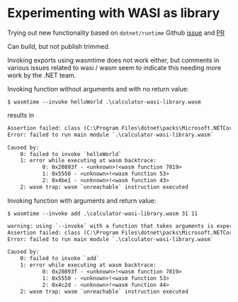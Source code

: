 # Experimenting with WASI as library

Trying out new functionality based on `dotnet/runtime` Github [issue](https://github.com/dotnet/runtime/issues/96869) 
and [PR](https://github.com/dotnet/runtime/pull/102806)

Can build, but not publish trimmed.

Invoking exports using wasmtime does not work either, but comments in various issues related to wasi / wasm seem to 
indicate this needing more work by the .NET team.

Invoking function without arguments and with no return value:

`$ wasmtime --invoke helloWorld .\calculator-wasi-library.wasm`

results in 

```txt
Assertion failed: class (C:\Program Files\dotnet\packs\Microsoft.NETCore.App.Runtime.Mono.wasi-wasm\9.0.0-preview.6.24327.7\runtimes\wasi-wasm\native\src\runtime.c: mono_wasm_marshal_get_managed_wrapper: 380)
Error: failed to run main module `.\calculator-wasi-library.wasm`

Caused by:
    0: failed to invoke `helloWorld`
    1: error while executing at wasm backtrace:
           0: 0x20893f - <unknown>!<wasm function 7819>
           1: 0x5550 - <unknown>!<wasm function 53>
           2: 0x4be1 - <unknown>!<wasm function 43>
    2: wasm trap: wasm `unreachable` instruction executed
```

Invoking function with arguments and return value:

`$ wasmtime --invoke add .\calculator-wasi-library.wasm 31 11`

```txt
warning: using `--invoke` with a function that takes arguments is experimental and may break in the future
Assertion failed: class (C:\Program Files\dotnet\packs\Microsoft.NETCore.App.Runtime.Mono.wasi-wasm\9.0.0-preview.6.24327.7\runtimes\wasi-wasm\native\src\runtime.c: mono_wasm_marshal_get_managed_wrapper: 380)
Error: failed to run main module `.\calculator-wasi-library.wasm`

Caused by:
    0: failed to invoke `add`
    1: error while executing at wasm backtrace:
           0: 0x20893f - <unknown>!<wasm function 7819>
           1: 0x5550 - <unknown>!<wasm function 53>
           2: 0x4c2d - <unknown>!<wasm function 44>
    2: wasm trap: wasm `unreachable` instruction executed
```
